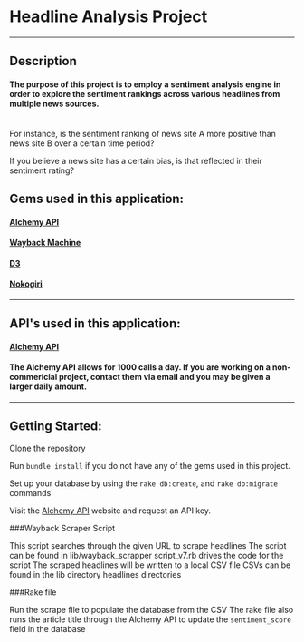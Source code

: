 # Headline Analysis Project
------
## Description

#### The purpose of this project is to employ a sentiment analysis engine in order to explore the sentiment rankings across various headlines from multiple news sources.
<br>
For instance, is the sentiment ranking of news site A more positive than news site B over a certain time period?

If you believe a news site has a certain bias, is that reflected in their sentiment rating?
<br>
## Gems used in this application:

#### [Alchemy API](https://github.com/technekes/alchemy-api-rb)
#### [Wayback Machine](https://github.com/XOlator/wayback_gem)
#### [D3](https://github.com/emilford/d3js-rails)
#### [Nokogiri](https://github.com/sparklemotion/nokogiri)

------

## API's used in this application:

#### [Alchemy API](http://www.alchemyapi.com/)
#### The Alchemy API allows for 1000 calls a day. If you are working on a non-commericial project, contact them via email and you may be given a larger daily amount.

------

## Getting Started:

Clone the repository

Run `bundle install` if you do not have any of the gems used in this project.

Set up your database by using the `rake db:create`, and `rake db:migrate` commands

Visit the [Alchemy API](http://www.alchemyapi.com/) website and request an API key.

###Wayback Scraper Script

This script searches through the given URL to scrape headlines
The script can be found in lib/wayback_scrapper
script_v7.rb drives the code for the script
The scraped headlines will be written to a local CSV file
CSVs can be found in the lib directory headlines directories

###Rake file

Run the scrape file to populate the database from the CSV
The rake file also runs the article title through the Alchemy API to update the `sentiment_score` field in the database
